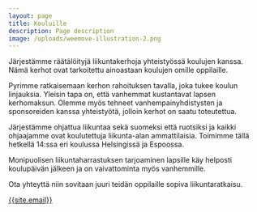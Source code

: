 ```yaml
---
layout: page
title: Kouluille
description: Page description
image: /uploads/weemove-illustration-2.png
---
```

Järjestämme räätälöityjä liikuntakerhoja yhteistyössä koulujen kanssa. Nämä kerhot ovat tarkoitettu ainoastaan koulujen omille oppilaille. 

Pyrimme ratkaisemaan kerhon rahoituksen tavalla, joka tukee koulun linjauksia. Yleisin tapa on, että vanhemmat kustantavat lapsen kerhomaksun. Olemme myös tehneet vanhempainyhdistysten ja sponsoreiden kanssa yhteistyötä, jolloin kerhot on saatu toteutettua. 

Järjestämme ohjattua liikuntaa sekä suomeksi että ruotsiksi ja kaikki ohjaajamme ovat koulutettuja liikunta-alan ammattilaisia. Toimimme tällä hetkellä 14:ssa eri koulussa Helsingissä ja Espoossa. 

Monipuolisen liikuntaharrastuksen tarjoaminen lapsille käy helposti koulupäivän jälkeen ja on vaivattominta myös vanhemmille. 

Ota yhteyttä niin sovitaan juuri teidän oppilaille sopiva liikuntaratkaisu. 

[{{site.email}}](mailto:{{site.email}})
